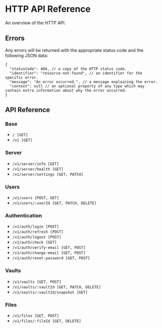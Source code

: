 # HTTP API Reference
An overview of the HTTP API.

## Errors
Any errors will be returned with the appropriate status code and the following JSON data:

```json5
{
  "statusCode": 404, // a copy of the HTTP status code.
  "identifier": "resource-not-found", // an identifier for the specific error.
  "message": "An error occurred.", // a message explaining the error.
  "context": null // an optional property of any type which may contain extra information about why the error occurred.
}
```

## API Reference

### Base
- `/ [GET]`
- `/v1 [GET]`

### Server
- `/v1/server/info [GET]`
- `/v1/server/health [GET]`
- `/v1/server/settings [GET, PATCH]`

### Users
- `/v1/users [POST, GET]`
- `/v1/users/:userId [GET, PATCH, DELETE]`

### Authentication
- `/v1/auth/login [POST]`
- `/v1/auth/refresh [POST]`
- `/v1/auth/logout [POST]`
- `/v1/auth/check [GET]`
- `/v1/auth/verify-email [GET, POST]`
- `/v1/auth/change-email [GET, POST]`
- `/v1/auth/reset-password [GET, POST]`

### Vaults
- `/v1/vaults [GET, POST]`
- `/v1/vaults/:vaultId [GET, PATCH, DELETE]`
- `/v1/vaults/:vaultId/snapshot [GET]`

### Files
- `/v1/files [GET, POST]`
- `/v1/files/:fileId [GET, DELETE]`
